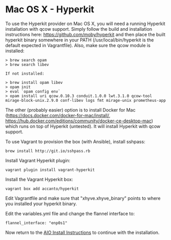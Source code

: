 # Mac OS X - Hyperkit

To use the Hyperkit provider on Mac OS X, you will need a running Hyperkit installation with qcow support. Simply follow the build and installation instructions here: https://github.com/moby/hyperkit and then place the built hyperkit binary somewhere in your PATH (/usr/local/bin/hyperkit is the default expected in Vagrantfile). Also, make sure the qcow module is installed:

```
> brew search opam
> brew search libev

If not installed:

> brew install opam libev
> opam init
> eval `opam config env`
> opam install uri qcow.0.10.3 conduit.1.0.0 lwt.3.1.0 qcow-tool mirage-block-unix.2.9.0 conf-libev logs fmt mirage-unix prometheus-app
```

The other (probably easier) option is to install Docker for Mac (https://docs.docker.com/docker-for-mac/install/, https://hub.docker.com/editions/community/docker-ce-desktop-mac) which runs on top of Hyperkit (untested). It will install Hyperkit with qcow support.

To use Vagrant to provision the box (with Ansible), install sshpass:

```
brew install http://git.io/sshpass.rb
```

Install Vagrant Hyperkit plugin:

```
vagrant plugin install vagrant-hyperkit
```

Install the Vagrant Hyperkit box:

```
vagrant box add accanto/hyperkit
```

Edit Vagrantfile and make sure that "xhyve.xhyve_binary" points to where you installed your hyperkit binary.

Edit the variables.yml file and change the flannel interface to:
```
flannel_interface: "enp0s1"
```

Now return to the [AIO Install Instructions](install_instructions.md) to continue with the installation.